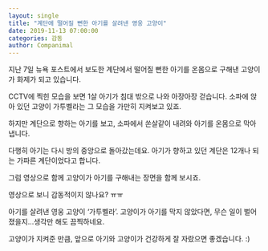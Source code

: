 ```yaml
---
layout: single
title: "계단에 떨어질 뻔한 아기를 살려낸 영웅 고양이"
date: 2019-11-13 07:00:00
categories: 감동
author: Companimal
---
```


지난 7일 뉴욕 포스트에서 보도한 계단에서 떨어질 뻔한 아기를 온몸으로 구해낸 고양이가 화제가 되고 있습니다.

CCTV에 찍힌 모습을 보면 1살 아기가 침대 밖으로 나와 아장아장 걷습니다. 소파에 앉아 있던 고양이 가투벨라는 그 모습을 가만히 지켜보고 있죠.

하지만 계단으로 향하는 아기를 보고, 소파에서 쏜살같이 내려와 아기를 온몸으로 막아냅니다.

다행히 아기는 다시 방의 중앙으로 돌아갔는데요. 아기가 향하고 있던 계단은 12개나 되는 가파른 계단이었다고 합니다.

그럼 영상으로 함께 고양이가 아기를 구해내는 장면을 함께 보시죠.

영상으로 보니 감동적이지 않나요? ㅠㅠ

아기를 살려낸 영웅 고양이 ‘가투벨라’. 고양이가 아기를 막지 않았다면, 무슨 일이 벌어졌을지...생각만 해도 끔찍하네요.

고양이가 지켜준 만큼, 앞으로 아기와 고양이가 건강하게 잘 자랐으면 좋겠습니다. :)
